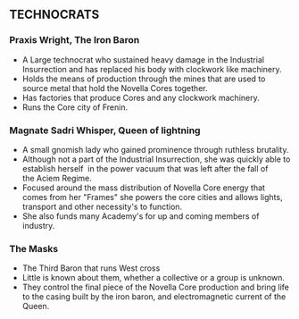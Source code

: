 ## **TECHNOCRATS**

### Praxis Wright, The Iron Baron 

- A Large technocrat who sustained heavy damage in the Industrial Insurrection and has replaced his body with clockwork like machinery. 
- Holds the means of production through the mines that are used to source metal that hold the Novella Cores together. 
- Has factories that produce Cores and any clockwork machinery. 
- Runs the Core city of Frenin. 


### Magnate Sadri Whisper, Queen of lightning 


- A small gnomish lady who gained prominence through ruthless brutality.
- Although not a part of the Industrial Insurrection, she was quickly able to establish herself  in the power vacuum that was left after the fall of the Aciem Regime. 
- Focused around the mass distribution of Novella Core energy that comes from her "Frames" she powers the core cities and allows lights, transport and other necessity's to function. 
- She also funds many Academy's for up and coming members of industry.

### The Masks

- The Third Baron that runs West cross 
- Little is known about them, whether a collective or a group is unknown.  
- They control the final piece of the Novella Core production and bring life to the casing built by the iron baron, and electromagnetic current of the Queen. 
